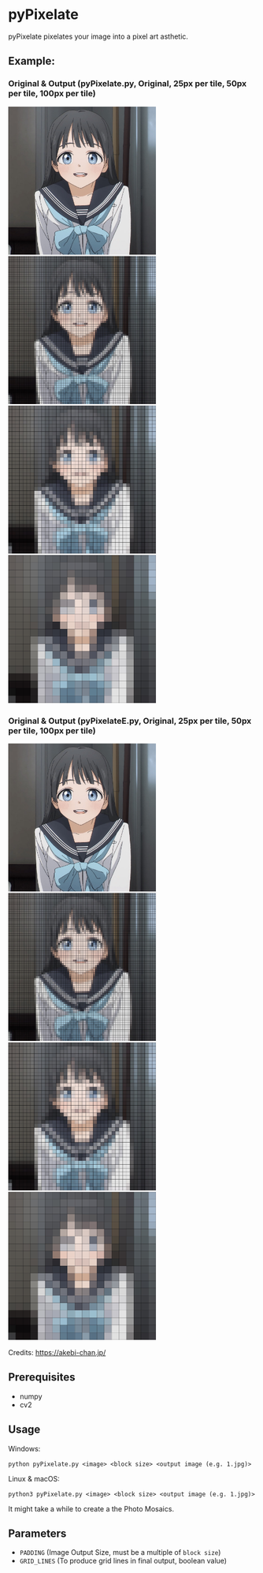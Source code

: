 # pyPixelate
 pyPixelate pixelates your image into a pixel art asthetic.

## Example:
### Original & Output (pyPixelate.py, Original, 25px per tile, 50px per tile, 100px per tile)
<p float="left">
<img src="target.jpg" height="300px" /><img src="output.jpg" height="300px" /><img src="output1.jpg" height="300px" /><img src="output2.jpg" height="300px" />
</p>

### Original & Output (pyPixelateE.py, Original, 25px per tile, 50px per tile, 100px per tile)
<p float="left">
<img src="target.jpg" height="300px" /><img src="output.jpg" height="300px" /><img src="output1.jpg" height="300px" /><img src="output2.jpg" height="300px" />
</p>

Credits: <a href="https://akebi-chan.jp/">https://akebi-chan.jp/</a>

## Prerequisites

- numpy
- cv2

## Usage

Windows:
```console
python pyPixelate.py <image> <block size> <output image (e.g. 1.jpg)>
```

Linux & macOS:
```console
python3 pyPixelate.py <image> <block size> <output image (e.g. 1.jpg)>
```

It might take a while to create a the Photo Mosaics.

## Parameters
- `PADDING` (Image Output Size, must be a multiple of `block size`)
- `GRID_LINES` (To produce grid lines in final output, boolean value)


